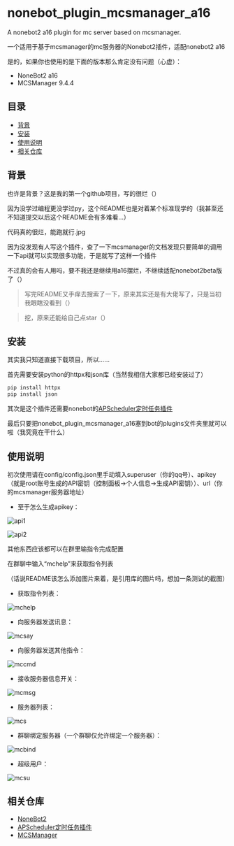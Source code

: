 # nonebot_plugin_mcsmanager_a16
A nonebot2 a16 plugin for mc server based on mcsmanager.

一个适用于基于mcsmanager的mc服务器的Nonebot2插件，适配nonebot2 a16

是的，如果你也使用的是下面的版本那么肯定没有问题（心虚）：

- NoneBot2 a16
- MCSManager 9.4.4

## 目录

- [背景](#背景)
- [安装](#安装)
- [使用说明](#使用说明)
- [相关仓库](#相关仓库)


## 背景

也许是背景？这是我的第一个github项目，写的很烂（）

因为没学过编程更没学过py，这个README也是对着某个标准现学的（我甚至还不知道提交以后这个README会有多难看...）

代码真的很烂，能跑就行.jpg

因为没发现有人写这个插件，查了一下mcsmanager的文档发现只要简单的调用一下api就可以实现很多功能，于是就写了这样一个插件

不过真的会有人用吗，要不我还是继续用a16摆烂，不继续适配nonebot2beta版了（）

> 写完README又手痒去搜索了一下，原来其实还是有大佬写了，只是当初我眼瞎没看到（）

> 挖，原来还能给自己点star（）


## 安装

其实我只知道直接下载项目，所以......


首先需要安装python的httpx和json库（当然我相信大家都已经安装过了）

```sh
pip install httpx
pip install json
```


其次是这个插件还需要nonebot的[APScheduler定时任务插件](https://github.com/nonebot/plugin-apscheduler)


最后只要把nonebot_plugin_mcsmanager_a16塞到bot的plugins文件夹里就可以啦（我究竟在干什么）


## 使用说明
初次使用请在config/config.json里手动填入superuser（你的qq号）、apikey（就是root账号生成的API密钥（控制面板->个人信息->生成API密钥））、url（你的mcsmanager服务器地址）

- 至于怎么生成apikey：

![api1](https://github.com/Devin0113/nonebot_plugin_mcsmanager_a16/blob/main/img/api1.png)

![api2](https://github.com/Devin0113/nonebot_plugin_mcsmanager_a16/blob/main/img/api2.png)

其他东西应该都可以在群里输指令完成配置

在群聊中输入“mchelp”来获取指令列表

（话说README该怎么添加图片来着，是引用库的图片吗，想加一条测试的截图）

- 获取指令列表：

![mchelp](https://github.com/Devin0113/nonebot_plugin_mcsmanager_a16/blob/main/img/01help.jpg)

- 向服务器发送讯息：

![mcsay](https://github.com/Devin0113/nonebot_plugin_mcsmanager_a16/blob/main/img/02say.jpg)

- 向服务器发送其他指令：

![mccmd](https://github.com/Devin0113/nonebot_plugin_mcsmanager_a16/blob/main/img/03cmd.jpg)

- 接收服务器信息开关：

![mcmsg](https://github.com/Devin0113/nonebot_plugin_mcsmanager_a16/blob/main/img/04msg.jpg)

- 服务器列表：

![mcs](https://github.com/Devin0113/nonebot_plugin_mcsmanager_a16/blob/main/img/05s.jpg)

- 群聊绑定服务器（一个群聊仅允许绑定一个服务器）：

![mcbind](https://github.com/Devin0113/nonebot_plugin_mcsmanager_a16/blob/main/img/06bind.jpg)

- 超级用户：

![mcsu](https://github.com/Devin0113/nonebot_plugin_mcsmanager_a16/blob/main/img/07su.jpg)

## 相关仓库
- [NoneBot2](https://github.com/nonebot/nonebot2)
- [APScheduler定时任务插件](https://github.com/nonebot/plugin-apscheduler)
- [MCSManager](https://github.com/MCSManager/MCSManager)
